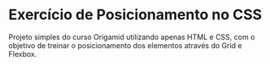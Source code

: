 # Exercício de Posicionamento no CSS

Projeto simples do curso Origamid utilizando apenas HTML e CSS, com o objetivo de treinar o posicionamento dos elementos através do Grid e Flexbox.
